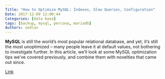```yaml
---
Title: "How to Optimize MySQL: Indexes, Slow Queries, Configuration"
Date: 2017-12-09 12:00:44
Categories: [data base]
tags: [backup, mysql, percona, mariadb]
Authors: sedlav
---
```


**MySQL** is still the world’s most popular relational database, and yet, it’s still the most unoptimized – many people leave it at default values, not bothering to investigate further. In this article, we’ll look at some MySQL optimization tips we’ve covered previously, and combine them with novelties that came out since.

[Link](https://www.sitepoint.com/optimize-mysql-indexes-slow-queries-configuration/)
